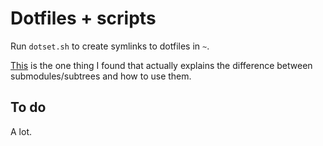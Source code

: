 # Dotfiles + scripts

Run `dotset.sh` to create symlinks to dotfiles in `~`.

[This](https://codewinsarguments.co/2016/05/01/git-submodules-vs-git-subtrees) is the one thing I found that actually explains the difference between submodules/subtrees and how to use them.

## To do

A lot.
